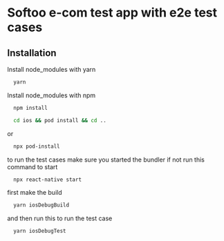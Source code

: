 
# Softoo e-com test app with e2e test cases


## Installation

Install node_modules with yarn

```bash
  yarn
```
Install node_modules with npm

```bash
  npm install
```

```bash
  cd ios && pod install && cd ..
```
or

```bash
  npx pod-install
```

to run the test cases make sure you started the bundler if not run this command to start
```bash
  npx react-native start
```
first make the build
```bash
  yarn iosDebugBuild
```
and then run this to run the test case
```bash
  yarn iosDebugTest
```

    
